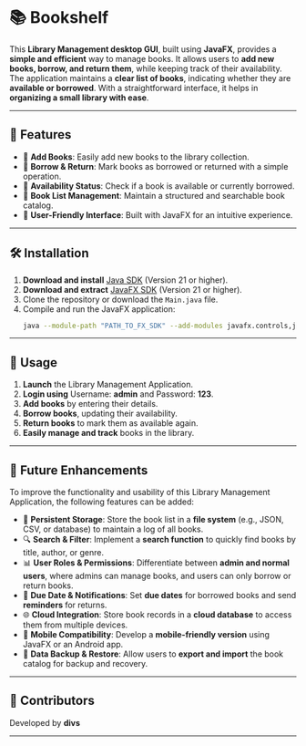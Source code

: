 # 📚 Bookshelf

This **Library Management desktop GUI**, built using **JavaFX**, provides a **simple and efficient** way to manage books. It allows users to **add new books, borrow, and return them**, while keeping track of their availability. The application maintains a **clear list of books**, indicating whether they are **available or borrowed**. With a straightforward interface, it helps in **organizing a small library with ease**.

---

## 🌟 Features

- 📖 **Add Books**: Easily add new books to the library collection.
- 🔄 **Borrow & Return**: Mark books as borrowed or returned with a simple operation.
- 📌 **Availability Status**: Check if a book is available or currently borrowed.
- 📝 **Book List Management**: Maintain a structured and searchable book catalog.
- 🎨 **User-Friendly Interface**: Built with JavaFX for an intuitive experience.

---

## 🛠 Installation

1. **Download and install** [Java SDK](https://www.oracle.com/java/technologies/javase-downloads.html) (Version 21 or higher).
2. **Download and extract** [JavaFX SDK](https://gluonhq.com/products/javafx/) (Version 21 or higher).
3. Clone the repository or download the `Main.java` file.
4. Compile and run the JavaFX application:
   ```sh
   java --module-path "PATH_TO_FX_SDK" --add-modules javafx.controls,javafx.fxml -jar LibraryManagement.jar
   ```

---

## 🎯 Usage

1. **Launch** the Library Management Application.
2. **Login using** Username: **admin** and Password: **123**.
3. **Add books** by entering their details.
4. **Borrow books**, updating their availability.
5. **Return books** to mark them as available again.
6. **Easily manage and track** books in the library.

---

## 🚀 Future Enhancements

To improve the functionality and usability of this Library Management Application, the following features can be added:

- 📂 **Persistent Storage**: Store the book list in a **file system** (e.g., JSON, CSV, or database) to maintain a log of all books.
- 🔍 **Search & Filter**: Implement a **search function** to quickly find books by title, author, or genre.
- 📊 **User Roles & Permissions**: Differentiate between **admin and normal users**, where admins can manage books, and users can only borrow or return books.
- 🔔 **Due Date & Notifications**: Set **due dates** for borrowed books and send **reminders** for returns.
- 🌐 **Cloud Integration**: Store book records in a **cloud database** to access them from multiple devices.
- 📱 **Mobile Compatibility**: Develop a **mobile-friendly version** using JavaFX or an Android app.
- 🔄 **Data Backup & Restore**: Allow users to **export and import** the book catalog for backup and recovery.

---

## 🤝 Contributors

Developed by **divs**

---
